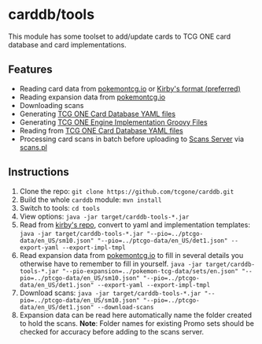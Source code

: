 # carddb/tools

This module has some toolset to add/update cards to TCG ONE card database and card implementations.

## Features

- Reading card data from [pokemontcg.io](https://github.com/PokemonTCG/pokemon-tcg-data/tree/master/cards/en) or [Kirby's format (preferred)]((https://github.com/kirbyUK/ptcgo-data/tree/master/en_US))
- Reading expansion data from [pokemontcg.io](https://github.com/PokemonTCG/pokemon-tcg-data/tree/master/sets)
- Downloading scans
- Generating [TCG ONE Card Database YAML files](https://github.com/tcgone/carddb/tree/master/data/src/main/resources/cards)
- Generating [TCG ONE Engine Implementation Groovy Files](https://github.com/axpendix/tcgone-engine-contrib/tree/master/src/tcgwars/logic/impl)
- Reading from [TCG ONE Card Database YAML files](https://github.com/tcgone/carddb/tree/master/data/src/main/resources/cards)
- Processing card scans in batch before uploading to [Scans Server](https://forum.tcgone.net/t/6697) via [scans.pl](https://github.com/tcgone/carddb/blob/master/tools/scripts/scans.pl)

## Instructions

1. Clone the repo: `git clone https://github.com/tcgone/carddb.git`
1. Build the whole `carddb` module: `mvn install`
1. Switch to tools: `cd tools`
1. View options: `java -jar target/carddb-tools-*.jar`
1. Read from [kirby's repo](https://github.com/kirbyUK/ptcgo-data/tree/master/en_US), convert to yaml and implementation templates: `java -jar target/carddb-tools-*.jar "--pio=../ptcgo-data/en_US/sm10.json" "--pio=../ptcgo-data/en_US/det1.json" --export-yaml --export-impl-tmpl`
 1. Read expansion data from [pokemontcg.io](https://github.com/PokemonTCG/pokemon-tcg-data/tree/master/sets) to fill in several details you otherwise have to remember to fill in yourself. `java -jar target/carddb-tools-*.jar "--pio-expansion=../pokemon-tcg-data/sets/en.json" "--pio=../ptcgo-data/en_US/sm10.json" "--pio=../ptcgo-data/en_US/det1.json" --export-yaml --export-impl-tmpl`
1. Download scans: `java -jar target/carddb-tools-*.jar "--pio=../ptcgo-data/en_US/sm10.json" "--pio=../ptcgo-data/en_US/det1.json" --download-scans`
 1. Expansion data can be read here automatically name the folder created to hold the scans. **Note**: Folder names for existing Promo sets should be checked for accuracy before adding to the scans server.
